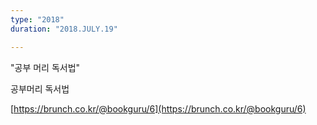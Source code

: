 ```yaml
---
type: "2018"
duration: "2018.JULY.19"

---
```


"공부 머리 독서법"

공부머리 독서법

[https://brunch.co.kr/@bookguru/6](https://brunch.co.kr/@bookguru/6)